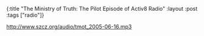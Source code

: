 {:title "The Ministry of Truth: The Pilot Episode of Activ8 Radio"
:layout :post
:tags  ["radio"]}

<http://www.szcz.org/audio/tmot_2005-06-16.mp3>

